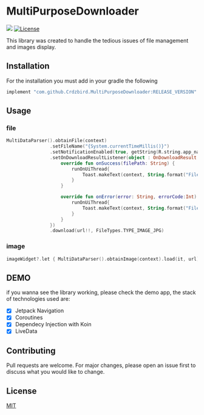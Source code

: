 # MultiPurposeDownloader
[![](https://jitpack.io/v/Crdzbird/MultiPurposeDownloader.svg)](https://jitpack.io/#Crdzbird/MultiPurposeDownloader)
[![License](http://img.shields.io/:license-mit-blue.svg)](http://octopress.mit-license.org)

This library was created to handle the tedious issues of file management and images display.

## Installation

For the installation you must add in your gradle the following

```bash
implement "com.github.Crdzbird.MultiPurposeDownloader:RELEASE_VERSION"
```

## Usage


### file
```kotlin
MultiDataParser().obtainFile(context)
                .setFileName("{System.currentTimeMillis()}")
                .setNotificationEnabled(true, getString(R.string.app_name))
                .setOnDownloadResultListener(object : OnDownloadResult {
                    override fun onSuccess(filePath: String) {
                        runOnUiThread{
                            Toast.makeText(context, String.format("File downloaded at: %s", filePath), Toast.LENGTH_LONG).show()
                        }
                    }

                    override fun onError(error: String, errorCode:Int) {
                        runOnUiThread{
                            Toast.makeText(context, String.format("File downloading error. ERROR_CODE_%s", errorCode), Toast.LENGTH_SHORT).show()
                        }
                    }
                })
                .download(url!!, FileTypes.TYPE_IMAGE_JPG)
```

### image
```kotlin
imageWidget?.let { MultiDataParser().obtainImage(context).load(it, url) }
```

## DEMO
if you wanna see the library working, please check the demo app, the stack of technologies used are:

 - [x] Jetpack Navigation
 - [x] Coroutines
 - [x] Dependecy Injection with Koin
 - [x] LiveData
          
## Contributing
Pull requests are welcome. For major changes, please open an issue first to discuss what you would like to change.

## License
[MIT](https://choosealicense.com/licenses/mit/)
